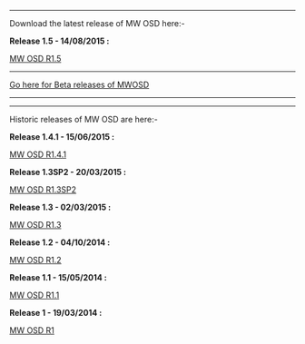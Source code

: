 
---

Download the latest release of MW OSD here:-

**Release 1.5 - 14/08/2015 :**

[MW OSD R1.5](https://github.com/ShikOfTheRa/scarab-osd/archive/R1.5.zip)

---

[Go here for Beta releases of MWOSD](https://github.com/ShikOfTheRa/scarab-osd/releases)

---
---

Historic releases of MW OSD are here:-

**Release 1.4.1 - 15/06/2015 :**

[MW OSD R1.4.1](https://drive.google.com/uc?export=download&id=0B2MInRUrbpWxbU9PUmtzdFZXams)

**Release 1.3SP2 - 20/03/2015 :**

[MW OSD R1.3SP2](https://drive.google.com/uc?export=download&id=0B2MInRUrbpWxNXV3SVVYNzlmMEE)

**Release 1.3 - 02/03/2015 :**

[MW OSD R1.3](https://drive.google.com/uc?export=download&id=0B2MInRUrbpWxZXJDSmY4YkFlcFE)

**Release 1.2 - 04/10/2014 :**

[MW OSD R1.2](https://drive.google.com/uc?export=download&id=0B2MInRUrbpWxQ2tEYUxvazFBWW8)


**Release 1.1 - 15/05/2014 :**

[MW OSD R1.1](https://drive.google.com/uc?export=download&id=0B2MInRUrbpWxZFd6eGtibGIxSUU)


**Release 1 - 19/03/2014 :**

[MW OSD R1](https://drive.google.com/uc?export=download&id=0B2MInRUrbpWxdkdHQTFtTzFrRm8)


